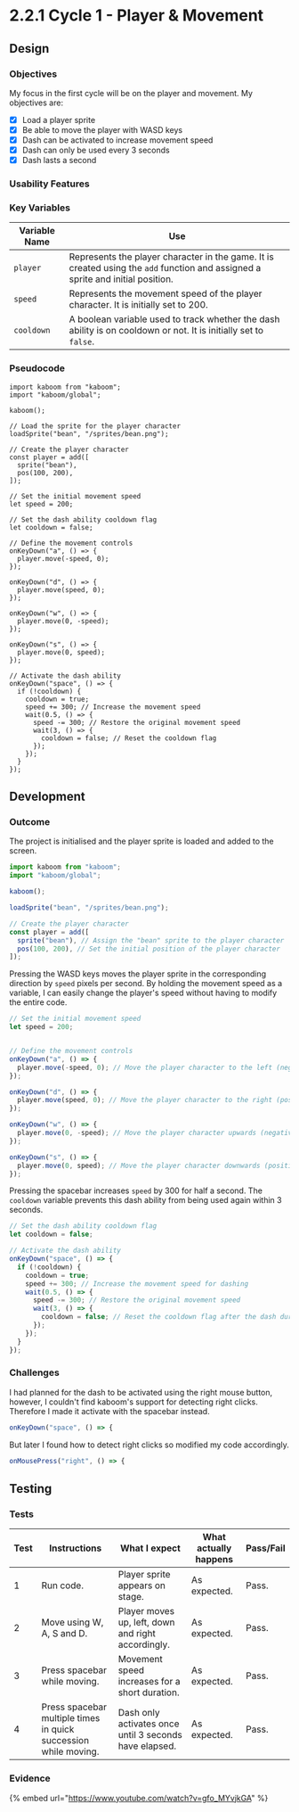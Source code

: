 # 2.2.1 Cycle 1 - Player & Movement

## Design

### Objectives

My focus in the first cycle will be on the player and movement. My objectives are:

* [x] Load a player sprite
* [x] Be able to move the player with WASD keys
* [x] Dash can be activated to increase movement speed
* [x] Dash can only be used every 3 seconds
* [x] Dash lasts a second

### Usability Features

### Key Variables

| Variable Name | Use                                                                                                                             |
| ------------- | ------------------------------------------------------------------------------------------------------------------------------- |
| `player`      | Represents the player character in the game. It is created using the `add` function and assigned a sprite and initial position. |
| `speed`       | Represents the movement speed of the player character. It is initially set to 200.                                              |
| `cooldown`    | A boolean variable used to track whether the dash ability is on cooldown or not. It is initially set to `false`.                |

### Pseudocode

```
import kaboom from "kaboom";
import "kaboom/global";

kaboom();

// Load the sprite for the player character
loadSprite("bean", "/sprites/bean.png");

// Create the player character
const player = add([
  sprite("bean"),
  pos(100, 200),
]);

// Set the initial movement speed
let speed = 200;

// Set the dash ability cooldown flag
let cooldown = false;

// Define the movement controls
onKeyDown("a", () => {
  player.move(-speed, 0);
});

onKeyDown("d", () => {
  player.move(speed, 0);
});

onKeyDown("w", () => {
  player.move(0, -speed);
});

onKeyDown("s", () => {
  player.move(0, speed);
});

// Activate the dash ability
onKeyDown("space", () => {
  if (!cooldown) {
    cooldown = true;
    speed += 300; // Increase the movement speed
    wait(0.5, () => {
      speed -= 300; // Restore the original movement speed
      wait(3, () => {
        cooldown = false; // Reset the cooldown flag
      });
    });
  }
});
```

## Development

### Outcome

The project is initialised and the player sprite is loaded and added to the screen.

```javascript
import kaboom from "kaboom";
import "kaboom/global";

kaboom();

loadSprite("bean", "/sprites/bean.png");

// Create the player character
const player = add([
  sprite("bean"), // Assign the "bean" sprite to the player character
  pos(100, 200), // Set the initial position of the player character
]);
```

Pressing the WASD keys moves the player sprite in the corresponding direction by `speed` pixels per second. By holding the movement speed as a variable, I can easily change the player's speed without having to modify the entire code.

```javascript
// Set the initial movement speed
let speed = 200;


// Define the movement controls
onKeyDown("a", () => {
  player.move(-speed, 0); // Move the player character to the left (negative x-direction)
});

onKeyDown("d", () => {
  player.move(speed, 0); // Move the player character to the right (positive x-direction)
});

onKeyDown("w", () => {
  player.move(0, -speed); // Move the player character upwards (negative y-direction)
});

onKeyDown("s", () => {
  player.move(0, speed); // Move the player character downwards (positive y-direction)
});
```

Pressing the spacebar increases `speed` by 300 for half a second. The `cooldown` variable prevents this dash ability from being used again within 3 seconds.&#x20;

```javascript
// Set the dash ability cooldown flag
let cooldown = false;

// Activate the dash ability
onKeyDown("space", () => {
  if (!cooldown) {
    cooldown = true;
    speed += 300; // Increase the movement speed for dashing
    wait(0.5, () => {
      speed -= 300; // Restore the original movement speed
      wait(3, () => {
        cooldown = false; // Reset the cooldown flag after the dash duration
      });
    });
  }
});
```

### Challenges

I had planned for the dash to be activated using the right mouse button, however, I couldn't find kaboom's support for detecting right clicks. Therefore I made it activate with the spacebar instead.

```typescript
onKeyDown("space", () => {
```

But later I found how to detect right clicks so modified my code accordingly.

```typescript
onMousePress("right", () => {
```

## Testing

### Tests

| Test | Instructions                                                    | What I expect                                          | What actually happens | Pass/Fail |
| ---- | --------------------------------------------------------------- | ------------------------------------------------------ | --------------------- | --------- |
| 1    | Run code.                                                       | Player sprite appears on stage.                        | As expected.          | Pass.     |
| 2    | Move using W, A, S and D.                                       | Player moves up, left, down and right accordingly.     | As expected.          | Pass.     |
| 3    | Press spacebar while moving.                                    | Movement speed increases for a short duration.         | As expected.          | Pass.     |
| 4    | Press spacebar multiple times in quick succession while moving. | Dash only activates once until 3 seconds have elapsed. | As expected.          | Pass.     |

### Evidence

{% embed url="https://www.youtube.com/watch?v=gfo_MYvjkGA" %}
